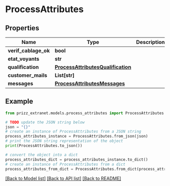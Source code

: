 # ProcessAttributes


## Properties

Name | Type | Description | Notes
------------ | ------------- | ------------- | -------------
**verif_cablage_ok** | **bool** |  | [optional] 
**etat_voyants** | **str** |  | [optional] 
**qualification** | [**ProcessAttributesQualification**](ProcessAttributesQualification.md) |  | [optional] 
**customer_mails** | **List[str]** |  | [optional] 
**messages** | [**ProcessAttributesMessages**](ProcessAttributesMessages.md) |  | [optional] 

## Example

```python
from prizz_extranet.models.process_attributes import ProcessAttributes

# TODO update the JSON string below
json = "{}"
# create an instance of ProcessAttributes from a JSON string
process_attributes_instance = ProcessAttributes.from_json(json)
# print the JSON string representation of the object
print(ProcessAttributes.to_json())

# convert the object into a dict
process_attributes_dict = process_attributes_instance.to_dict()
# create an instance of ProcessAttributes from a dict
process_attributes_from_dict = ProcessAttributes.from_dict(process_attributes_dict)
```
[[Back to Model list]](../README.md#documentation-for-models) [[Back to API list]](../README.md#documentation-for-api-endpoints) [[Back to README]](../README.md)


